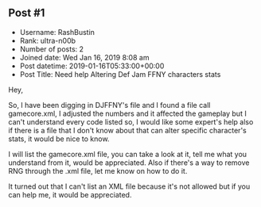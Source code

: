 ## Post #1
- Username: RashBustin
- Rank: ultra-n00b
- Number of posts: 2
- Joined date: Wed Jan 16, 2019 8:08 am
- Post datetime: 2019-01-16T05:33:00+00:00
- Post Title: Need help Altering Def Jam FFNY characters stats

Hey,

So, I have been digging in DJFFNY's file and I found a file call gamecore.xml, I adjusted the numbers and it affected the gameplay but I can't understand every code listed so, I would like some expert's help also if there is a file that I don't know about that can alter specific character's stats, it would be nice to know.

I will list the gamecore.xml file, you can take a look at it, tell me what you understand from it, would be appreciated. Also if there's a way to remove RNG through the .xml file, let me know on how to do it.

It turned out that I can't list an XML file because it's not allowed but if you can help me,  it would be appreciated.
